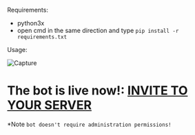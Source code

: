 Requirements:
- python3x
- open cmd in the same direction and type
``pip install -r requirements.txt``

Usage:

![Capture](https://user-images.githubusercontent.com/62406629/122186802-b27ac400-ce8e-11eb-9cb5-e04f2ade4932.PNG)



# The bot is live now!: [INVITE TO YOUR SERVER](https://discord.com/api/oauth2/authorize?client_id=752660836153163846&permissions=2147875904&scope=bot)
*Note `bot doesn't require administration permissions!`
